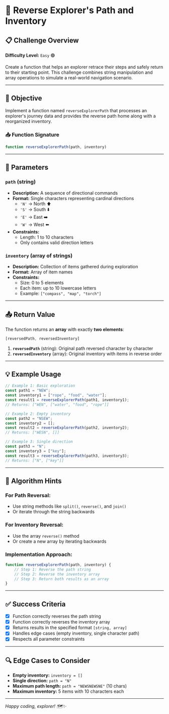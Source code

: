 # 🧭 Reverse Explorer's Path and Inventory

## 📋 Challenge Overview

**Difficulty Level:** `Easy` 🟢

Create a function that helps an explorer retrace their steps and safely return to their starting point. This challenge combines string manipulation and array operations to simulate a real-world navigation scenario.

---

## 🎯 Objective

Implement a function named `reverseExplorerPath` that processes an explorer's journey data and provides the reverse path home along with a reorganized inventory.

### 📥 Function Signature

```javascript
function reverseExplorerPath(path, inventory)
```

---

## 🔧 Parameters

### `path` (string)
- **Description:** A sequence of directional commands
- **Format:** Single characters representing cardinal directions
  - `'N'` → North ⬆️
  - `'S'` → South ⬇️  
  - `'E'` → East ➡️
  - `'W'` → West ⬅️
- **Constraints:** 
  - Length: 1 to 10 characters
  - Only contains valid direction letters

### `inventory` (array of strings)
- **Description:** Collection of items gathered during exploration
- **Format:** Array of item names
- **Constraints:**
  - Size: 0 to 5 elements
  - Each item: up to 10 lowercase letters
  - Example: `["compass", "map", "torch"]`

---

## 📤 Return Value

The function returns an **array** with exactly **two elements**:

```javascript
[reversedPath, reversedInventory]
```

1. **`reversedPath`** (string): Original path reversed character by character
2. **`reversedInventory`** (array): Original inventory with items in reverse order

---

## 💡 Example Usage

```javascript
// Example 1: Basic exploration
const path1 = "NEW";
const inventory1 = ["rope", "food", "water"];
const result1 = reverseExplorerPath(path1, inventory1);
// Returns: ["WEN", ["water", "food", "rope"]]

// Example 2: Empty inventory
const path2 = "NSEW";
const inventory2 = [];
const result2 = reverseExplorerPath(path2, inventory2);
// Returns: ["WESN", []]

// Example 3: Single direction
const path3 = "N";
const inventory3 = ["key"];
const result3 = reverseExplorerPath(path3, inventory3);
// Returns: ["N", ["key"]]
```

---

## 🧠 Algorithm Hints

### For Path Reversal:
- Use string methods like `split()`, `reverse()`, and `join()`
- Or iterate through the string backwards

### For Inventory Reversal:
- Use the array `reverse()` method
- Or create a new array by iterating backwards

### Implementation Approach:
```javascript
function reverseExplorerPath(path, inventory) {
    // Step 1: Reverse the path string
    // Step 2: Reverse the inventory array
    // Step 3: Return both results as an array
}
```

---

## ✅ Success Criteria

- [x] Function correctly reverses the path string
- [x] Function correctly reverses the inventory array  
- [x] Returns results in the specified format `[string, array]`
- [x] Handles edge cases (empty inventory, single character path)
- [x] Respects all parameter constraints

---

## 🔍 Edge Cases to Consider

- **Empty inventory:** `inventory = []`
- **Single direction:** `path = "N"`
- **Maximum path length:** `path = "NEWSNEWSNE"` (10 chars)
- **Maximum inventory:** 5 items with 10 characters each

---

*Happy coding, explorer! 🗺️✨*
